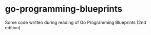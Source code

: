 # go-programming-blueprints
Some code written during reading of Go Programming Blueprints (2nd edition)

